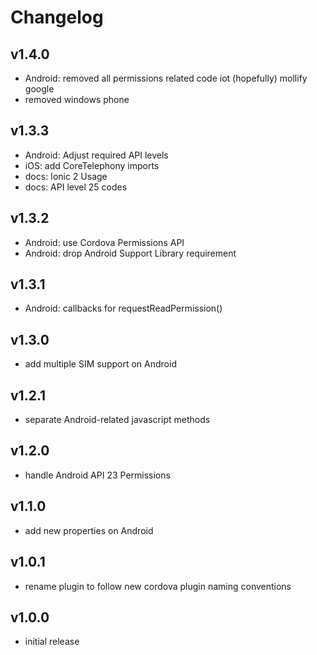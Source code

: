 # Changelog

## v1.4.0

- Android: removed all permissions related code iot (hopefully) mollify google
- removed windows phone

## v1.3.3

- Android: Adjust required API levels
- iOS: add CoreTelephony imports
- docs: Ionic 2 Usage
- docs: API level 25 codes

## v1.3.2

- Android: use Cordova Permissions API
- Android: drop Android Support Library requirement

## v1.3.1

- Android: callbacks for requestReadPermission()

## v1.3.0

- add multiple SIM support on Android

## v1.2.1

- separate Android-related javascript methods

## v1.2.0

- handle Android API 23 Permissions

## v1.1.0

- add new properties on Android

## v1.0.1

- rename plugin to follow new cordova plugin naming conventions

## v1.0.0

- initial release

